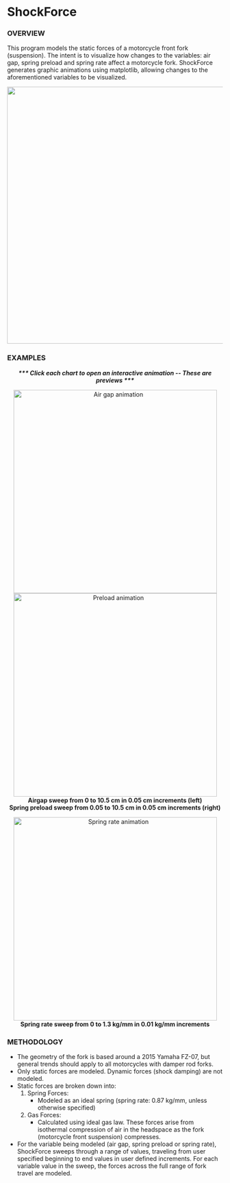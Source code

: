 # ShockForce
### OVERVIEW
This program models the static forces of a motorcycle front fork (suspension).  The intent is to visualize how changes to the variables: air gap, spring preload and spring rate affect a motorcycle fork. ShockForce generates graphic animations using matplotlib, allowing changes to the aforementioned variables to be visualized. 

<div align="center"><img src=https://user-images.githubusercontent.com/87097441/126754682-3edc998d-a5c7-4963-a1f2-11302277080a.jpg width="600" height="auto"/></div>

### EXAMPLES
<p align="center">
<i><b>*** Click each chart to open an interactive animation -- These are previews ***</b></i> 
</p>

<p float="left" align="center">
<img src=https://user-images.githubusercontent.com/87097441/124851501-81eeed00-df57-11eb-8caf-3ec4f25d9536.gif href=https://htmlpreview.github.io/?https://github.com/ericghara/ShockForce/blob/main/examples/airgap.html alt="Air gap animation" height="auto" width="475" />
<img src=https://user-images.githubusercontent.com/87097441/124851507-85827400-df57-11eb-9aae-0cd5bf845540.gif href=https://htmlpreview.github.io/?https://github.com/ericghara/ShockForce/blob/main/examples/preload.html alt="Preload animation" height="auto" width="475" /><br>
<b>Airgap sweep from 0 to 10.5 cm in 0.05 cm increments (left)</b><br>
<b>Spring preload sweep from 0.05 to 10.5 cm in 0.05 cm increments (right)</b><br> 
</p>

<div align="center">
<img src=https://user-images.githubusercontent.com/87097441/124851515-887d6480-df57-11eb-964a-68bdb8243d65.gif href=https://htmlpreview.github.io/?https://github.com/ericghara/ShockForce/blob/main/examples/springrate.html alt="Spring rate animation" height="auto" width="475" align=center/>
</div>
<div align="center"><b>Spring rate sweep from 0 to 1.3 kg/mm in 0.01 kg/mm increments</b></div>

### METHODOLOGY
* The geometry of the fork is based around a 2015 Yamaha FZ-07, but general trends should apply to all motorcycles with damper rod forks.
* Only static forces are modeled.  Dynamic forces (shock damping) are not modeled.
* Static forces are broken down into:
  1. Spring Forces:
      * Modeled as an ideal spring (spring rate: 0.87 kg/mm, unless otherwise specified)
  2. Gas Forces:
      * Calculated using ideal gas law.  These forces arise from isothermal compression of air in the headspace as the fork (motorcycle front suspension) compresses.
* For the variable being modeled (air gap, spring preload or spring rate), ShockForce sweeps through a range of values, traveling from user specified beginning to end values in user defined increments.  For each variable value in the sweep, the forces across the full range of fork travel are modeled.

